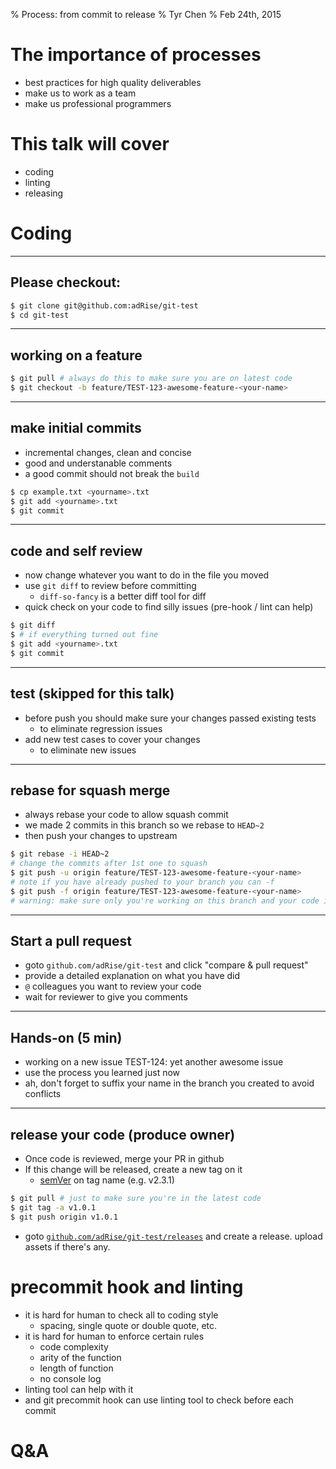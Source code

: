 % Process: from commit to release
% Tyr Chen
% Feb 24th, 2015

# The importance of processes

* best practices for high quality deliverables
* make us to work as a team
* make us professional programmers

# This talk will cover

* coding
* linting
* releasing

# Coding

---

## Please checkout:

```bash
$ git clone git@github.com:adRise/git-test
$ cd git-test
```

---

## working on a feature

```bash
$ git pull # always do this to make sure you are on latest code
$ git checkout -b feature/TEST-123-awesome-feature-<your-name>
```

---

## make initial commits

* incremental changes, clean and concise
* good and understanable comments
* a good commit should not break the ``build``

```bash
$ cp example.txt <yourname>.txt
$ git add <yourname>.txt
$ git commit
```

---

## code and self review

* now change whatever you want to do in the file you moved
* use ``git diff`` to review before committing
    * ``diff-so-fancy`` is a better diff tool for diff
* quick check on your code to find silly issues (pre-hook / lint can help)

```bash
$ git diff
$ # if everything turned out fine
$ git add <yourname>.txt
$ git commit
```

---

## test (skipped for this talk)

* before push you should make sure your changes passed existing tests
    - to eliminate regression issues
* add new test cases to cover your changes
    - to eliminate new issues

---

## rebase for squash merge

* always rebase your code to allow squash commit
* we made 2 commits in this branch so we rebase to ``HEAD~2``
* then push your changes to upstream

```bash
$ git rebase -i HEAD~2
# change the commits after 1st one to squash
$ git push -u origin feature/TEST-123-awesome-feature-<your-name>
# note if you have already pushed to your branch you can -f
$ git push -f origin feature/TEST-123-awesome-feature-<your-name>
# warning: make sure only you're working on this branch and your code is the latest
```

---

## Start a pull request

* goto ``github.com/adRise/git-test`` and click "compare & pull request"
* provide a detailed explanation on what you have did
* ``@`` colleagues you want to review your code
* wait for reviewer to give you comments

---

## Hands-on (5 min)

* working on a new issue TEST-124: yet another awesome issue
* use the process you learned just now
* ah, don't forget to suffix your name in the branch you created to avoid conflicts

---

## release your code (produce owner)

* Once code is reviewed, merge your PR in github
* If this change will be released, create a new tag on it
    - [semVer]() on tag name (e.g. v2.3.1)

```bash
$ git pull # just to make sure you're in the latest code
$ git tag -a v1.0.1
$ git push origin v1.0.1
```

* goto [``github.com/adRise/git-test/releases``](https://github.com/adRise/git-test/releases) and create a release. upload assets if there's any.

# precommit hook and linting

* it is hard for human to check all to coding style
    - spacing, single quote or double quote, etc.
* it is hard for human to enforce certain rules
    - code complexity
    - arity of the function
    - length of function
    - no console log
* linting tool can help with it
* and git precommit hook can use linting tool to check before each commit

# Q&A

